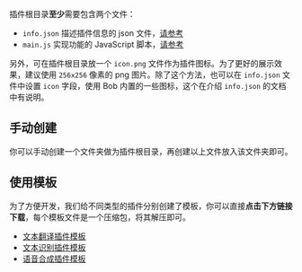 插件根目录**至少**需要包含两个文件：

* `info.json` 描述插件信息的 json 文件，[请参考](plugin/quickstart/info.md)
* `main.js` 实现功能的 JavaScript 脚本，[请参考](plugin/quickstart/main.md)

另外，可在插件根目录放一个 `icon.png` 文件作为插件图标。为了更好的展示效果，建议使用 `256x256` 像素的 png 图片。除了这个方法，也可以在 `info.json` 文件中设置 `icon` 字段，使用 Bob 内置的一些图标，这个在介绍 `info.json` 的文档中有说明。

## 手动创建

你可以手动创建一个文件夹做为插件根目录，再创建以上文件放入该文件夹即可。

## 使用模板

为了方便开发，我们给不同类型的插件分别创建了模板，你可以直接**点击下方链接下载**，每个模板文件是一个压缩包，将其解压即可。

* [文本翻译插件模板](https://cdn.jsdelivr.net/gh/ripperhe/oss@master/2020/0805/bob-plugin-template-translate.zip)
* [文本识别插件模板](https://cdn.jsdelivr.net/gh/ripperhe/oss@master/2020/0805/bob-plugin-template-ocr.zip)
* [语音合成插件模板](https://cdn.jsdelivr.net/gh/ripperhe/oss@master/2020/0805/bob-plugin-template-ocr.zip)